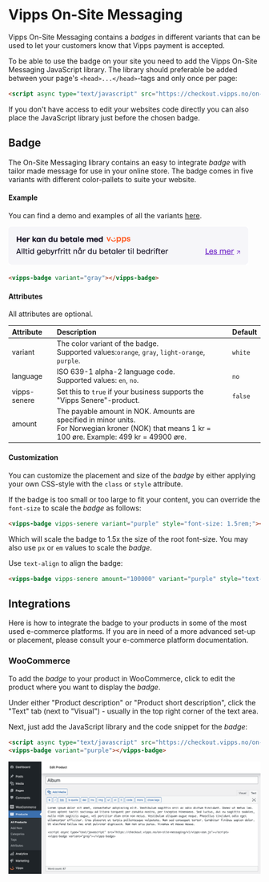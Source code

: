 # Vipps On-Site Messaging

Vipps On-Site Messaging contains a _badges_ in different variants that can be used to let your customers know that Vipps payment is accepted.

To be able to use the badge on your site you need to add the Vipps On-Site Messaging JavaScript library.
The library should preferable be added between your page's `<head>...</head>`-tags and only once per page:

```html
<script async type="text/javascript" src="https://checkout.vipps.no/on-site-messaging/v1/vipps-osm.js"></script>
```

If you don't have access to edit your websites code directly you can also place the JavaScript library just before the chosen badge.

## Badge

The On-Site Messaging library contains an easy to integrate _badge_ with tailor made message for use in your online store.
The badge comes in five variants with different color-pallets to suite your website.

#### Example

You can find a demo and examples of all the variants [here](https://checkout.vipps.no/on-site-messaging/v1).

<img src="./resources/osm-badge.png" alt="Vipps Badge" width="480"/>

```html
<vipps-badge variant="gray"></vipps-badge>
```

#### Attributes

All attributes are optional.

| Attribute    | Description                                                                                                                                             | Default |
|:-------------|:--------------------------------------------------------------------------------------------------------------------------------------------------------|:--------|
| variant      | The color variant of the badge.<br/>Supported values:`orange`, `gray`, `light-orange`, `purple`.                                                        | `white` |
| language     | ISO 639-1 alpha-2 language code.<br />Supported values: `en`, `no`.                                                                                     | `no`    |
| vipps-senere | Set this to `true` if your business supports the "Vipps Senere"-product.                                                                                | `false` |
| amount       | The payable amount in NOK. Amounts are specified in minor units.<br/>For Norwegian kroner (NOK) that means 1 kr = 100 øre. Example: 499 kr = 49900 øre. |         |

#### Customization

You can customize the placement and size of the _badge_ by either applying your own CSS-style with the `class` or `style` attribute.

If the badge is too small or too large to fit your content, you can override the `font-size` to scale the _badge_ as follows:

```html
<vipps-badge vipps-senere variant="purple" style="font-size: 1.5rem;"></vipps-badge>
```

Which will scale the badge to 1.5x the size of the root font-size. You may also use `px` or `em` values to scale the _badge_.

Use `text-align` to align the badge:

```html
<vipps-badge vipps-senere amount="100000" variant="purple" style="text-align: center;"></vipps-badge>
```

## Integrations

Here is how to integrate the badge to your products in some of the most used e-commerce platforms.
If you are in need of a more advanced set-up or placement, please consult your e-commerce platform documentation.

### WooCommerce

To add the _badge_ to your product in WooCommerce, click to edit the product where you want to display the _badge_.

Under either "Product description" or "Product short description", click the "Text" tab (next to "Visual") - usually in the top right corner of the text area.

Next, just add the JavaScript library and the code snippet for the _badge_:

```html
<script async type="text/javascript" src="https://checkout.vipps.no/on-site-messaging/v1/vipps-osm.js"></script>
<vipps-badge variant="purple"></vipps-badge>
```

<img src="./resources/osm-woocommerce.png" alt="WooCommerce integration" width="600"/>
